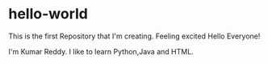 # hello-world
This is the first Repository that I'm creating. Feeling excited
Hello Everyone!

I'm Kumar Reddy.
I like to learn Python,Java and HTML.
